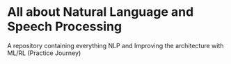 # All about Natural Language and Speech Processing  
A repository containing everything NLP and Improving the architecture with ML/RL (Practice Journey)  
 
                                     
